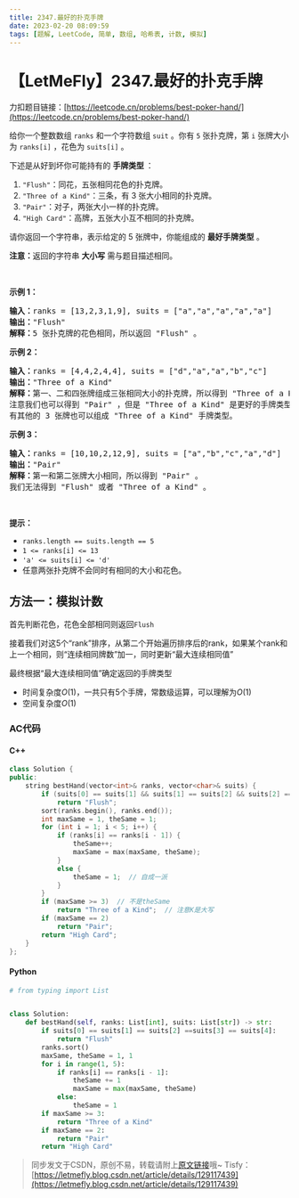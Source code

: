 ```yaml
---
title: 2347.最好的扑克手牌
date: 2023-02-20 08:09:59
tags: [题解, LeetCode, 简单, 数组, 哈希表, 计数, 模拟]
---
```


# 【LetMeFly】2347.最好的扑克手牌

力扣题目链接：[https://leetcode.cn/problems/best-poker-hand/](https://leetcode.cn/problems/best-poker-hand/)

<p>给你一个整数数组&nbsp;<code>ranks</code>&nbsp;和一个字符数组&nbsp;<code>suit</code>&nbsp;。你有&nbsp;<code>5</code>&nbsp;张扑克牌，第&nbsp;<code>i</code>&nbsp;张牌大小为&nbsp;<code>ranks[i]</code>&nbsp;，花色为&nbsp;<code>suits[i]</code>&nbsp;。</p>

<p>下述是从好到坏你可能持有的 <strong>手牌类型&nbsp;</strong>：</p>

<ol>
	<li><code>"Flush"</code>：同花，五张相同花色的扑克牌。</li>
	<li><code>"Three of a Kind"</code>：三条，有 3 张大小相同的扑克牌。</li>
	<li><code>"Pair"</code>：对子，两张大小一样的扑克牌。</li>
	<li><code>"High Card"</code>：高牌，五张大小互不相同的扑克牌。</li>
</ol>

<p>请你返回一个字符串，表示给定的 5 张牌中，你能组成的 <strong>最好手牌类型</strong>&nbsp;。</p>

<p><strong>注意：</strong>返回的字符串&nbsp;<strong>大小写</strong>&nbsp;需与题目描述相同。</p>

<p>&nbsp;</p>

<p><strong>示例 1：</strong></p>

<pre><b>输入：</b>ranks = [13,2,3,1,9], suits = ["a","a","a","a","a"]
<b>输出：</b>"Flush"
<b>解释：</b>5 张扑克牌的花色相同，所以返回 "Flush" 。
</pre>

<p><strong>示例 2：</strong></p>

<pre><b>输入：</b>ranks = [4,4,2,4,4], suits = ["d","a","a","b","c"]
<b>输出：</b>"Three of a Kind"
<b>解释：</b>第一、二和四张牌组成三张相同大小的扑克牌，所以得到 "Three of a Kind" 。
注意我们也可以得到 "Pair" ，但是 "Three of a Kind" 是更好的手牌类型。
有其他的 3 张牌也可以组成 "Three of a Kind" 手牌类型。</pre>

<p><strong>示例 3：</strong></p>

<pre><b>输入：</b>ranks = [10,10,2,12,9], suits = ["a","b","c","a","d"]
<b>输出：</b>"Pair"
<b>解释：</b>第一和第二张牌大小相同，所以得到 "Pair" 。
我们无法得到 "Flush" 或者 "Three of a Kind" 。
</pre>

<p>&nbsp;</p>

<p><strong>提示：</strong></p>

<ul>
	<li><code>ranks.length == suits.length == 5</code></li>
	<li><code>1 &lt;= ranks[i] &lt;= 13</code></li>
	<li><code>'a' &lt;= suits[i] &lt;= 'd'</code></li>
	<li>任意两张扑克牌不会同时有相同的大小和花色。</li>
</ul>


    
## 方法一：模拟计数

首先判断花色，花色全部相同则返回```Flush```

接着我们对这5个“rank”排序，从第二个开始遍历排序后的rank，如果某个rank和上一个相同，则“连续相同牌数”加一，同时更新“最大连续相同值”

最终根据“最大连续相同值”确定返回的手牌类型

+ 时间复杂度$O(1)$，一共只有5个手牌，常数级运算，可以理解为$O(1)$
+ 空间复杂度$O(1)$

### AC代码

#### C++

```cpp
class Solution {
public:
    string bestHand(vector<int>& ranks, vector<char>& suits) {
        if (suits[0] == suits[1] && suits[1] == suits[2] && suits[2] == suits[3] && suits[3] == suits[4])
            return "Flush";
        sort(ranks.begin(), ranks.end());
        int maxSame = 1, theSame = 1;
        for (int i = 1; i < 5; i++) {
            if (ranks[i] == ranks[i - 1]) {
                theSame++;
                maxSame = max(maxSame, theSame);
            }
            else {
                theSame = 1;  // 自成一派
            }
        }
        if (maxSame >= 3)  // 不是theSame
            return "Three of a Kind";  // 注意K是大写
        if (maxSame == 2)
            return "Pair";
        return "High Card";
    }
};
```

#### Python

```python
# from typing import List


class Solution:
    def bestHand(self, ranks: List[int], suits: List[str]) -> str:
        if suits[0] == suits[1] == suits[2] ==suits[3] == suits[4]:
            return "Flush"
        ranks.sort()
        maxSame, theSame = 1, 1
        for i in range(1, 5):
            if ranks[i] == ranks[i - 1]:
                theSame += 1
                maxSame = max(maxSame, theSame)
            else:
                theSame = 1
        if maxSame >= 3:
            return "Three of a Kind"
        if maxSame == 2:
            return "Pair"
        return "High Card"
```

> 同步发文于CSDN，原创不易，转载请附上[原文链接](https://blog.tisfy.eu.org/2023/02/20/LeetCode%202347.%E6%9C%80%E5%A5%BD%E7%9A%84%E6%89%91%E5%85%8B%E6%89%8B%E7%89%8C/)哦~
> Tisfy：[https://letmefly.blog.csdn.net/article/details/129117439](https://letmefly.blog.csdn.net/article/details/129117439)
